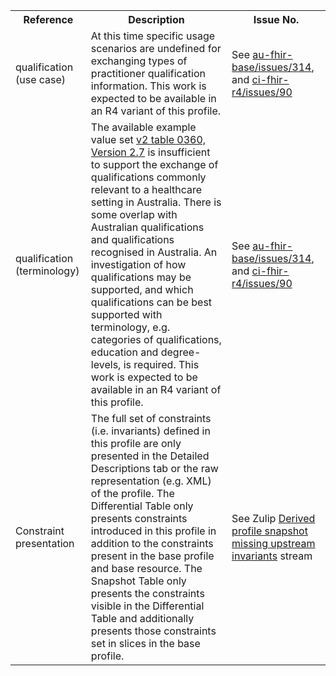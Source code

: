 <table class="list" width="100%">
<tbody>
  <tr>
    <th>Reference</th>
    <th>Description</th>
    <th>Issue No.</th>
  </tr>
  <tr>
     <td>qualification (use case)</td>
     <td>At this time specific usage scenarios are undefined for exchanging types of practitioner qualification information. This work is expected to be available in an R4 variant of this profile.</td>
     <td>See <a href="https://github.com/hl7au/au-fhir-base/issues/314">au-fhir-base/issues/314</a>, and <a href="https://github.com/AuDigitalHealth/ci-fhir-r4/issues/90">ci-fhir-r4/issues/90</a></td>
  </tr> 
     <tr>
     <td>qualification (terminology)</td>
     <td>The available example value set <a href="http://hl7.org/fhir/R4/v2/0360/2.7/index.html">v2 table 0360, Version 2.7</a> is insufficient to support the exchange of qualifications commonly relevant to a healthcare setting in Australia. There is some overlap with Australian qualifications and qualifications recognised in Australia. An investigation of how qualifications may be supported, and which qualifications can be best supported with terminology, e.g. categories of qualifications, education and degree-levels, is required. This work is expected to be available in an R4 variant of this profile.</td>
     <td>See <a href="https://github.com/hl7au/au-fhir-base/issues/314">au-fhir-base/issues/314</a>, and <a href="https://github.com/AuDigitalHealth/ci-fhir-r4/issues/90">ci-fhir-r4/issues/90</a></td>
  </tr>  
  <tr>
        <td>Constraint presentation</td>
        <td>The full set of constraints (i.e. invariants) defined in this profile are only presented in the Detailed Descriptions tab or the raw representation (e.g. XML) of the profile. The Differential Table only presents constraints introduced in this profile in addition to the constraints present in the base profile and base resource. The Snapshot Table only presents the constraints visible in the Differential Table and additionally presents those constraints set in slices in the base profile.</td>
        <td>See Zulip <a href="https://chat.fhir.org/#narrow/stream/179252-IG-creation/topic/Derived.20profile.20snapshot.20missing.20upstream.20invariants">Derived profile snapshot missing upstream invariants</a> stream</td>
  </tr>
 </tbody>
</table>
